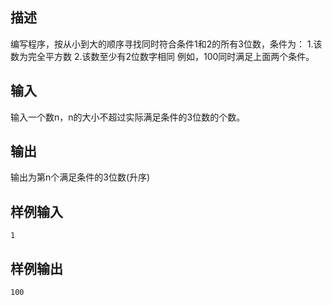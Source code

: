 ## 描述


编写程序，按从小到大的顺序寻找同时符合条件1和2的所有3位数，条件为：
1.该数为完全平方数
2.该数至少有2位数字相同
例如，100同时满足上面两个条件。

## 输入


输入一个数n，n的大小不超过实际满足条件的3位数的个数。

## 输出


输出为第n个满足条件的3位数(升序)

## 样例输入


```
1
```


## 样例输出


```
100
```


